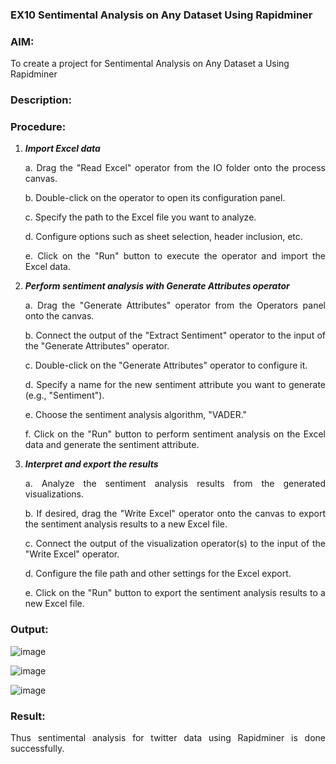 ### EX10  Sentimental Analysis on Any Dataset Using Rapidminer

### AIM: 
To create a project for Sentimental Analysis on Any Dataset a Using Rapidminer
### Description: 
<div align = "justify">

### Procedure:
1) ***Import Excel data***
    <p>a. Drag the "Read Excel" operator from the IO folder onto the process canvas.
    <p>b. Double-click on the operator to open its configuration panel.
    <p>c. Specify the path to the Excel file you want to analyze.
    <p>d. Configure options such as sheet selection, header inclusion, etc.
    <p>e. Click on the "Run" button to execute the operator and import the Excel data.
2) ***Perform sentiment analysis with Generate Attributes operator***
    <p>a. Drag the "Generate Attributes" operator from the Operators panel onto the canvas.
    <p>b. Connect the output of the "Extract Sentiment" operator to the input of the "Generate Attributes" operator.
    <p>c. Double-click on the "Generate Attributes" operator to configure it.
    <p>d. Specify a name for the new sentiment attribute you want to generate (e.g., "Sentiment").
    <p>e. Choose the sentiment analysis algorithm, "VADER."
    <p>f. Click on the "Run" button to perform sentiment analysis on the Excel data and generate the sentiment attribute.
3) ***Interpret and export the results***
    <p>a. Analyze the sentiment analysis results from the generated visualizations.
    <p>b. If desired, drag the "Write Excel" operator onto the canvas to export the sentiment analysis results to a new Excel file.
    <p>c. Connect the output of the visualization operator(s) to the input of the "Write Excel" operator.
    <p>d. Configure the file path and other settings for the Excel export.
    <p>e. Click on the "Run" button to export the sentiment analysis results to a new Excel file.








    

### Output:
![image](https://github.com/Prethiveerajan/WDM_EXP10/assets/94233064/a39295e5-e35e-484b-9b32-d1a25de91fdf)

![image](https://github.com/Prethiveerajan/WDM_EXP10/assets/94233064/960c6418-1bbf-4727-ac6e-234698fefe2f)

![image](https://github.com/Prethiveerajan/WDM_EXP10/assets/94233064/7c379dc1-db11-4d55-9a8c-8610351bb1eb)


### Result:
Thus sentimental analysis for twitter data using Rapidminer is done successfully.
